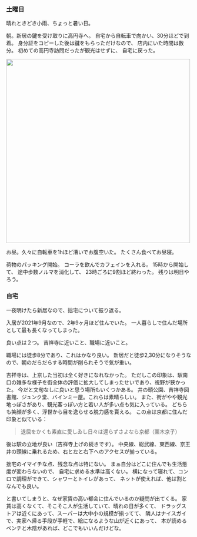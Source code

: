 ### 土曜日

晴れときどき小雨、ちょっと暑い日。

朝。新居の鍵を受け取りに高円寺へ。
自宅から自転車で向かい、30分ほどで到着。
身分証をコピーした後は鍵をもらっただけなので、
店内にいた時間は数分。
初めての高円寺訪問だったが観光はせずに、
自宅に戻った。

<img src="https://i.imgur.com/43EVMik.jpg" width="500">

お昼。久々に自転車を1hほど漕いでお腹空いた。
たくさん食べてお昼寝。

荷物のパッキング開始。
コーラを飲んでカフェインを入れる。
15時から開始して、
途中歩数ノルマを消化して、
23時ごろに9割ほど終わった。
残りは明日やろう。

### 自宅

一夜明けたら新居なので、拙宅について振り返る。

入居が2021年9月なので、2年9ヶ月ほど住んでいた。
一人暮らしで住んだ場所として最も長くなってしまった。

良い点は２つ。
吉祥寺に近いこと、職場に近いこと。

職場には徒歩8分であり、これはかなり良い。
新居だと徒歩2,30分になりそうなので、朝のだらだらする時間が削られそうで気が重い。

吉祥寺は、上京した当初は全く好きになれなかった。
ただしこの印象は、駅南口の雑多な様子を街全体の評価に拡大してしまったせいであり、視野が狭かった。
今だと文句なしに良いと思う場所もいくつかある。
井の頭公園、吉祥寺図書館、ジュンク堂、バインミー屋。これらは素晴らしい。
また、街がやや観光地っぽさがあり、観光客っぽい方と若い人が多い点も気に入っている。
どちらも笑顔が多く、浮世から目を逸らせる脱力感を貰える。
この点は京都に住んだ印象と似ている：

> 退屈をかくも素直に愛しゐし日々は還らずさよなら京都（栗木京子）

後は駅の立地が良い（吉祥寺上げの続きです）。
中央線、総武線、東西線、京王井の頭線に乗れるため、右と左と右下へのアクセスが揃っている。

拙宅のイマイチな点、残念な点は特にない。
まぁ自分はどこに住んでも生活態度が変わらないので、
自宅に求める水準は高くない。
横になって寝れて、コンロで調理ができて、シャワーとトイレがあって、
ネットが使えれば、他は割となんでも良い。

と書いてしまうと、なぜ家賃の高い都会に住んでいるのか疑問が出てくる。
家賃は高くなくて、そこそこ人が生活していて、晴れの日が多くて、
ドラッグストアは近くにあって、スーパーは大中小の規模が揃ってて、
隣人はナイスガイで、実家へ帰る手段が手軽で、絵になるような山が近くにあって、
本が読めるベンチと木陰があれば、どこでもいいんだけどな。
